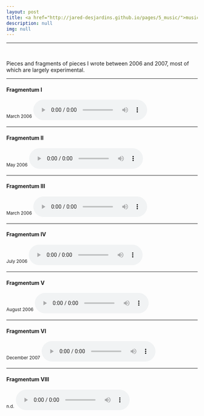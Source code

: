```yaml
---
layout: post
title: <a href="http://jared-desjardins.github.io/pages/5_music/">music</a> | fragmenta
description: null
img: null
---
```


***

<br/>

Pieces and fragments of pieces I wrote between 2006 and 2007, most of which are largely experimental.

***
<sub></sub>
<h4>Fragmentum I</h4>
<sup>March 2006</sup>
<audio controls>
  <source src="http://jared-desjardins.github.io/music/fragmentum01.mp3" type="audio/mpeg">
Your browser unfortunately does not support the audio element.
</audio>
<br>

***
<sub></sub>
<h4>Fragmentum II</h4>
<sup>May 2006</sup>  
<audio controls>
  <source src="http://jared-desjardins.github.io/music/fragmentum02.mp3" type="audio/mpeg">
Your browser unfortunately does not support the audio element.
</audio>
<br>

***
<sub></sub>
<h4>Fragmentum III</h4>
<sup>March 2006</sup>  
<audio controls>
  <source src="http://jared-desjardins.github.io/music/fragmentum03.mp3" type="audio/mpeg">
Your browser unfortunately does not support the audio element.
</audio>
<br>

***
<sub></sub>
<h4>Fragmentum IV</h4>
<sup>July 2006</sup>  
<audio controls>
  <source src="http://jared-desjardins.github.io/music/fragmentum04.mp3" type="audio/mpeg">
Your browser unfortunately does not support the audio element.
</audio>
<br>

***
<sub></sub>
<h4>Fragmentum V</h4>
<sup>August 2006</sup>  
<audio controls>
  <source src="http://jared-desjardins.github.io/music/fragmentum05.mp3" type="audio/mpeg">
Your browser unfortunately does not support the audio element.
</audio>
<br>

***
<sub></sub>
<h4>Fragmentum VI</h4>
<sup>December 2007</sup>  
<audio controls>
  <source src="http://jared-desjardins.github.io/music/fragmentum06.mp3" type="audio/mpeg">
Your browser unfortunately does not support the audio element.
</audio>
<br>

***
<sub></sub>
<h4>Fragmentum VIII</h4>
<sup>n.d.</sup>  
<audio controls>
  <source src="http://jared-desjardins.github.io/music/fragmentum08.mp3" type="audio/mpeg">
Your browser unfortunately does not support the audio element.
</audio>
